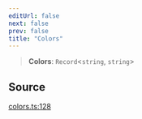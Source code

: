 ```yaml
---
editUrl: false
next: false
prev: false
title: "Colors"
---
```


> **Colors**: `Record`\<`string`, `string`\>

## Source

[colors.ts:128](https://github.com/dgmjs/dgmjs/blob/main/packages/core/src/colors.ts#L128)
